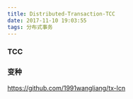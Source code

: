 ```yaml
---
title: Distributed-Transaction-TCC
date: 2017-11-10 19:03:55
tags: 分布式事务
---
```


### TCC

### 变种

https://github.com/1991wangliang/tx-lcn